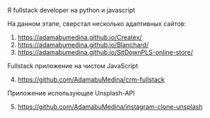 Я fullstack developer на python и javascript

На данном этапе, сверстал несколько адаптивных сайтов:

1. https://adamabumedina.github.io/Createx/
2. https://adamabumedina.github.io/Blanchard/
3. https://adamabumedina.github.io/SitDownPLS-online-store/

Fullstack приложение на чистом JavaScript

4. https://github.com/AdamabuMedina/crm-fullstack


Приложение использующее Unsplash-API

5. https://github.com/AdamabuMedina/instagram-clone-unsplash 
